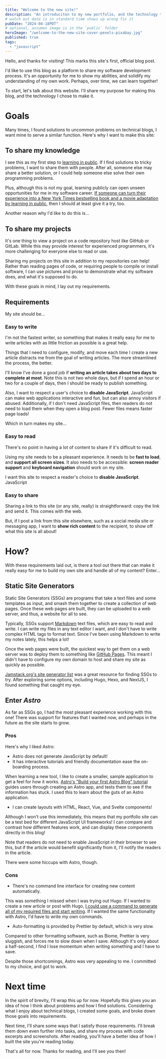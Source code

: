```yaml
---
title: "Welcome to the new site!"
description: "An introduciton to my new portfolio, and the technology that powers it."
# watch out date is in standard time shows up wrong fix it
pubDate: "2024-04-18PDT"
# optional, assumes image is in the `public` folder
heroImage: "/welcome-to-the-new-site-cover-pexels-pixabay.jpg"
published: true
tags:
  - "javascript"
---
```


Hello, and thanks for visiting! This marks this site's first, official blog post.

I'd like to use this blog as a platform to share my software development process. It's an opportunity for me to show my abilities, and solidify my understanding of my own work. Perhaps, over time, we can learn together!

To start, let's talk about this website. I'll share my purpose for making this blog, and the technology I chose to make it.

# Goals

Many times, I found solutions to uncommon problems on technical blogs, I want mine to serve a similar function. Here's why I want to make this site:

## To share my knowledge

I see this as my first step to [learning in public](https://www.swyx.io/learn-in-public). If I find solutions to tricky problems, I want to share them with people. After all, someone else may share a better solution, or I could help someone else solve their own programming problems.

Plus, although this is not my goal, learning publicly can open unseen opportunities for me in my software career. [If someone can turn their experience into a New York Times bestselling book and a movie adaptation by learning in public](https://www.washingtonpost.com/food/2022/11/02/julie-powell-julia-child-food-writing/), then I should at least give it a try, too.

Another reason why I'd like to do this is...

## To share my projects

It's one thing to view a project on a code repository host like GitHub or GitLab. While this may provide interest for experienced programmers, it's more challenging for everyone else to read or use.

Sharing my projects on this site in addition to my repositories can help! Rather than reading pages of code, or requiring people to compile or install software, I can use pictures and prose to demonstrate what my software does, and what it's supposed to do.

With these goals in mind, I lay out my requirements.

## Requirements

My site should be...

### Easy to write

I'm not the fastest writer, so something that makes it really easy for me to write articles with as little friction as possible is a great help.

Things that I need to configure, modify, and move each time I create a new article distracts me from the goal of writing articles. The more streamlined the process, the better.

I'll know I've done a good job if **writing an article takes about two days to complete at most**. Note this is not two whole days, but if I spend an hour or two for a couple of days, then I should be ready to publish something.

Also, I want to respect a user's choice to **disable JavaScript**. JavaScript can make web applications interactive and fun, but can also annoy visitors if abused. Additionally, if I don't need JavaScript files, then readers do not need to load them when they open a blog post. Fewer files means faster page loads!

Which in turn makes my site...

### Easy to read

There's no point in having a lot of content to share if it's difficult to read.

Using my site needs to be a pleasant experience. It needs to be **fast to load**, and **support all screen sizes**. It also needs to be accessible: **screen reader support** and **keyboard navigation** should work on my site.

I want this site to respect a reader's choice to **disable JavaScript**. JavaScript

### Easy to share

Sharing a link to this site (or any site, really) is straightforward: copy the link and send it. This comes with the web.

But, if I post a link from this site elsewhere, such as a social media site or messaging app, I want to **show rich content** to the recipient, to show off what this site is all about!

# How?

With these requirements laid out, is there a tool out there that can make it really easy for me to build my own site and handle all of my content? Enter...

## Static Site Generators

Static Site Generators (SSGs) are programs that take a text files and some templates as input, and smash them together to create a collection of web pages. Once these web pages are built, they can be uploaded to a web server, and thus, a website for all to see.

Typically, SSGs support [Markdown](https://en.wikipedia.org/wiki/Markdown) text files, which are easy to read and write. I can write my files in any text editor I want, and I don't have to write complex HTML tags to format text. Since I've been using Markdown to write my notes lately, this helps a lot!

Once the web pages were built, the quickest way to get them on a web server was to deploy them to something like [GitHub Pages](https://pages.github.com/). This meant I didn't have to configure my own domain to host and share my site as quickly as possible.

[Jamstack.org's site generator list](https://jamstack.org/generators/) was a great resource for finding SSGs to try. After exploring some options, including Hugo, Hexo, and NextJS, I found something that caught my eye.

## Enter _Astro_

As far as SSGs go, I had the most pleasant experience working with this one! There was support for features that I wanted now, and perhaps in the future as the site starts to grow.

### Pros

Here's why I liked Astro:

- Astro does not generate JavaScript by default!
- It has interactive tutorials and friendly documentation ease the on-boarding process.

When learning a new tool, I like to create a smaller, sample application to get a feel for how it works. [Astro's "Build your first Astro Blog" tutorial](https://docs.astro.build/en/tutorial/0-introduction/) guides users through creating an Astro app, and tests them to see if the information has stuck. I used this to learn about the guts of an Astro application.

- I can create layouts with HTML, React, Vue, and Svelte components!

Although I won't use this immediately, this means that my portfolio site can be a test bed for different JavaScript UI frameworks! I can compare and contrast how different features work, and can display these components directly in this blog!

Note that readers do not need to enable JavaScript in their browser to see this, but if the article would benefit significantly from it, I'll notify the readers in the article.

There were some hiccups with Astro, though.

### Cons

- There's no command line interface for creating new content automatically.

This was something I missed when I was trying out Hugo. If I wanted to create a new article or post with Hugo, [I could use a command to generate all of my required files and start writing](https://gohugo.io/commands/hugo_new/). If I wanted the same functionality with Astro, I'd have to write my own commands.

- Auto-formatting is provided by Prettier by default, which is very slow.

Compared to other formatting software, such as Biome, Prettier is very sluggish, and forces me to slow down when I save. Although it's only about a half-second, I find I lose momentum when writing something and I have to save.

Despite those shortcomings, Astro was very appealing to me. I committed to my choice, and got to work.

# Next time

In the spirit of brevity, I'll wrap this up for now. Hopefully this gives you an idea of how I think about problems and how I find solutions. Considering what I enjoy about technical blogs, I created some goals, and broke down those goals into requirements.

Next time, I'll share some ways that I satisfy those requirements. I'll break them down even further into tasks, and share my process with code excerpts and screenshots. After reading, you'll have a better idea of how I built the site you're reading today.

That's all for now. Thanks for reading, and I'll see you then!

